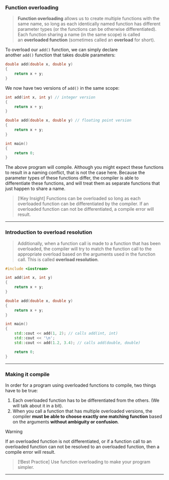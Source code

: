 
### Function overloading

>**Function overloading** allows us to create multiple functions with the same name, so long as each identically named function has different parameter types (or the functions can be otherwise differentiated). Each function sharing a name (in the same scope) is called an **overloaded function** (sometimes called an **overload** for short).

To overload our `add()` function, we can simply declare another `add()` function that takes double parameters:

```cpp
double add(double x, double y)
{
    return x + y;
}
```

We now have two versions of `add()` in the same scope:

```cpp
int add(int x, int y) // integer version
{
    return x + y;
}

double add(double x, double y) // floating point version
{
    return x + y;
}

int main()
{
    return 0;
}
```

The above program will compile. Although you might expect these functions to result in a naming conflict, that is not the case here. Because the parameter types of these functions differ, the compiler is able to differentiate these functions, and will treat them as separate functions that just happen to share a name.

>[!Key Insight]
>Functions can be overloaded so long as each overloaded function can be differentiated by the compiler. If an overloaded function can not be differentiated, a compile error will result.

---
### Introduction to overload resolution

>Additionally, when a function call is made to a function that has been overloaded, the compiler will try to match the function call to the appropriate overload based on the arguments used in the function call. This is called **overload resolution**.

```cpp
#include <iostream>

int add(int x, int y)
{
    return x + y;
}

double add(double x, double y)
{
    return x + y;
}

int main()
{
    std::cout << add(1, 2); // calls add(int, int)
    std::cout << '\n';
    std::cout << add(1.2, 3.4); // calls add(double, double)

    return 0;
}
```

---
### Making it compile

In order for a program using overloaded functions to compile, two things have to be true:

1. Each overloaded function has to be differentiated from the others. (We will talk about it in a bit).
2. When you call a function that has multiple overloaded versions, the compiler **must be able to choose exactly one matching function** based on the arguments **without ambiguity or confusion**.

>[!warning]
>If an overloaded function is not differentiated, or if a function call to an overloaded function can not be resolved to an overloaded function, then a compile error will result.

>[!Best Practice]
>Use function overloading to make your program simpler.

---
